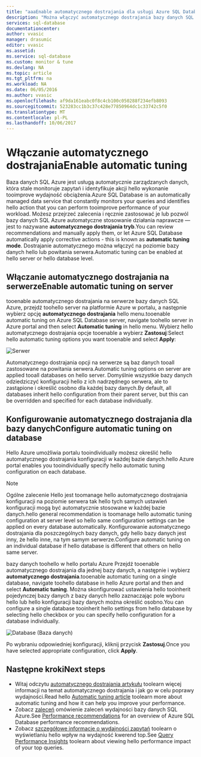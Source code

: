 ```yaml
---
title: "aaaEnable automatycznego dostrajania dla usługi Azure SQL Database | Dokumentacja firmy Microsoft"
description: "Można włączyć automatycznego dostrajania bazy danych SQL Azure łatwe."
services: sql-database
documentationcenter: 
author: vvasic
manager: drasumic
editor: vvasic
ms.assetid: 
ms.service: sql-database
ms.custom: monitor & tune
ms.devlang: NA
ms.topic: article
ms.tgt_pltfrm: na
ms.workload: NA
ms.date: 06/05/2016
ms.author: vvasic
ms.openlocfilehash: af9da161eabc0f8c4cb100c050288f234efb8093
ms.sourcegitcommit: 523283cc1b3c37c428e77850964dc1c33742c5f0
ms.translationtype: MT
ms.contentlocale: pl-PL
ms.lasthandoff: 10/06/2017
---
```

# <a name="enable-automatic-tuning"></a><span data-ttu-id="97213-103">Włączanie automatycznego dostrajania</span><span class="sxs-lookup"><span data-stu-id="97213-103">Enable automatic tuning</span></span>

<span data-ttu-id="97213-104">Baza danych SQL Azure jest usługą automatycznie zarządzanych danych, która stale monitoruje zapytań i identyfikuje akcji hello wykonanie tooimprove wydajność obciążenia.</span><span class="sxs-lookup"><span data-stu-id="97213-104">Azure SQL Database is an automatically managed data service that constantly monitors your queries and identifies hello action that you can perform tooimprove performance of your workload.</span></span> <span data-ttu-id="97213-105">Możesz przejrzeć zalecenia i ręcznie zastosować je lub pozwól bazy danych SQL Azure automatyczne stosowanie działania naprawcze — jest to nazywane **automatycznego dostrajania tryb**.</span><span class="sxs-lookup"><span data-stu-id="97213-105">You can review recommendations and manually apply them, or let Azure SQL Database automatically apply corrective actions - this is known as **automatic tuning mode**.</span></span> <span data-ttu-id="97213-106">Dostrajanie automatycznego można włączyć na poziomie bazy danych hello lub powitania serwera.</span><span class="sxs-lookup"><span data-stu-id="97213-106">Automatic tuning can be enabled at hello server or hello database level.</span></span>

## <a name="enable-automatic-tuning-on-server"></a><span data-ttu-id="97213-107">Włączanie automatycznego dostrajania na serwerze</span><span class="sxs-lookup"><span data-stu-id="97213-107">Enable automatic tuning on server</span></span>

<span data-ttu-id="97213-108">tooenable automatycznego dostrajania na serwerze bazy danych SQL Azure, przejdź toohello server na platformie Azure w portalu, a następnie wybierz opcję **automatycznego dostrajania** hello menu.</span><span class="sxs-lookup"><span data-stu-id="97213-108">tooenable automatic tuning on Azure SQL Database server, navigate toohello server in Azure portal and then select **Automatic tuning** in hello menu.</span></span> <span data-ttu-id="97213-109">Wybierz hello automatycznego dostrajania opcje tooenable a wybierz **Zastosuj**:</span><span class="sxs-lookup"><span data-stu-id="97213-109">Select hello automatic tuning options you want tooenable and select **Apply**:</span></span>

![Serwer](./media/sql-database-automatic-tuning-enable/server.png)

<span data-ttu-id="97213-111">Automatycznego dostrajania opcji na serwerze są baz danych tooall zastosowane na powitania serwera.</span><span class="sxs-lookup"><span data-stu-id="97213-111">Automatic tuning options on server are applied tooall databases on hello server.</span></span> <span data-ttu-id="97213-112">Domyślnie wszystkie bazy danych odziedziczyć konfiguracji hello z ich nadrzędnego serwera, ale to zastąpione i określić osobno dla każdej bazy danych.</span><span class="sxs-lookup"><span data-stu-id="97213-112">By default, all databases inherit hello configuration from their parent server, but this can be overridden and specified for each database individually.</span></span>

## <a name="configure-automatic-tuning-on-database"></a><span data-ttu-id="97213-113">Konfigurowanie automatycznego dostrajania dla bazy danych</span><span class="sxs-lookup"><span data-stu-id="97213-113">Configure automatic tuning on database</span></span>

<span data-ttu-id="97213-114">Hello Azure umożliwia portalu tooindividually możesz określić hello automatycznego dostrajania konfiguracji w każdej bazie danych.</span><span class="sxs-lookup"><span data-stu-id="97213-114">hello Azure portal enables you tooindividually specify hello automatic tuning configuration on each database.</span></span>

> [!NOTE]
> <span data-ttu-id="97213-115">Ogólne zalecenie Hello jest toomanage hello automatycznego dostrajania konfiguracji na poziomie serwera tak hello tych samych ustawień konfiguracji mogą być automatycznie stosowane w każdej bazie danych.</span><span class="sxs-lookup"><span data-stu-id="97213-115">hello general recommendation is toomanage hello automatic tuning configuration at server level so hello same configuration settings can be applied on every database automatically.</span></span> <span data-ttu-id="97213-116">Konfigurowanie automatycznego dostrajania dla poszczególnych bazy danych, gdy hello bazy danych jest inny, że hello inne, na tym samym serwerze.</span><span class="sxs-lookup"><span data-stu-id="97213-116">Configure automatic tuning on an individual database if hello database is different that others on hello same server.</span></span>
>

<span data-ttu-id="97213-117">bazy danych toohello w hello portalu Azure Przejdź tooenable automatycznego dostrajania dla jednej bazy danych, a następnie i wybierz **automatycznego dostrajania**.</span><span class="sxs-lookup"><span data-stu-id="97213-117">tooenable automatic tuning on a single database, navigate toohello database in hello Azure portal and then and select **Automatic tuning**.</span></span> <span data-ttu-id="97213-118">Można skonfigurować ustawienia hello tooinherit pojedynczej bazy danych z bazy danych hello zaznaczając pole wyboru hello lub hello konfiguracji bazy danych można określić osobno.</span><span class="sxs-lookup"><span data-stu-id="97213-118">You can configure a single database tooinherit hello settings from hello database by selecting hello checkbox or you can specify hello configuration for a database individually.</span></span>

![Database (Baza danych)](./media/sql-database-automatic-tuning-enable/database.png)

<span data-ttu-id="97213-120">Po wybraniu odpowiedniej konfiguracji, kliknij przycisk **Zastosuj**.</span><span class="sxs-lookup"><span data-stu-id="97213-120">Once you have selected appropriate configuration, click **Apply**.</span></span>

## <a name="next-steps"></a><span data-ttu-id="97213-121">Następne kroki</span><span class="sxs-lookup"><span data-stu-id="97213-121">Next steps</span></span>
* <span data-ttu-id="97213-122">Witaj odczytu [automatycznego dostrajania artykułu](sql-database-automatic-tuning.md) toolearn więcej informacji na temat automatycznego dostrajania i jak go w celu poprawy wydajności.</span><span class="sxs-lookup"><span data-stu-id="97213-122">Read hello [Automatic tuning article](sql-database-automatic-tuning.md) toolearn more about automatic tuning and how it can help you improve your performance.</span></span>
* <span data-ttu-id="97213-123">Zobacz [zaleceń](sql-database-advisor.md) omówienie zaleceń wydajności bazy danych SQL Azure.</span><span class="sxs-lookup"><span data-stu-id="97213-123">See [Performance recommendations](sql-database-advisor.md) for an overview of Azure SQL Database performance recommendations.</span></span>
* <span data-ttu-id="97213-124">Zobacz [szczegółowe informacje o wydajności zapytań](sql-database-query-performance.md) toolearn o wyświetlaniu hello wpływ na wydajność kwerend top.</span><span class="sxs-lookup"><span data-stu-id="97213-124">See [Query Performance Insights](sql-database-query-performance.md) toolearn about viewing hello performance impact of your top queries.</span></span>
